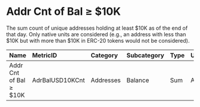 # Addr Cnt of Bal ≥ $10K

The sum count of unique addresses holding at least $10K as of the end of that day. Only native units are considered \(e.g., an address with less than $10K but with more than $10K in ERC-20 tokens would not be considered\).

| Name | MetricID | Category | Subcategory | Type | Unit | Interval |
| :--- | :--- | :--- | :--- | :--- | :--- | :--- |
| Addr Cnt of Bal ≥ $10K | AdrBalUSD10KCnt | Addresses | Balance | Sum | Addresses | 1 day |

